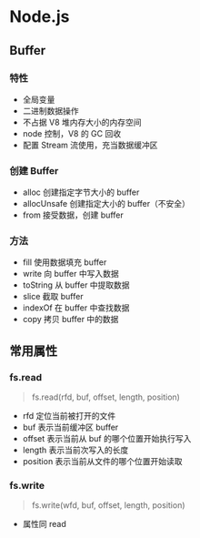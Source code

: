 # Node.js

## Buffer

### 特性

- 全局变量
- 二进制数据操作
- 不占据 V8 堆内存大小的内存空间
- node 控制，V8 的 GC 回收
- 配置 Stream 流使用，充当数据缓冲区

### 创建 Buffer

- alloc 创建指定字节大小的 buffer
- allocUnsafe 创建指定大小的 buffer（不安全）
- from 接受数据，创建 buffer

### 方法

- fill 使用数据填充 buffer
- write 向 buffer 中写入数据
- toString 从 buffer 中提取数据
- slice 截取 buffer
- indexOf 在 buffer 中查找数据
- copy 拷贝 buffer 中的数据

## 常用属性

### fs.read

> fs.read(rfd, buf, offset, length, position)

- rfd 定位当前被打开的文件
- buf 表示当前缓冲区 buffer
- offset 表示当前从 buf 的哪个位置开始执行写入
- length 表示当前次写入的长度
- position 表示当前从文件的哪个位置开始读取

### fs.write

> fs.write(wfd, buf, offset, length, position)

- 属性同 read
